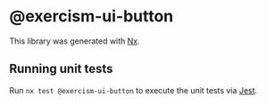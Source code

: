# @exercism-ui-button

This library was generated with [Nx](https://nx.dev).

## Running unit tests

Run `nx test @exercism-ui-button` to execute the unit tests via [Jest](https://jestjs.io).
